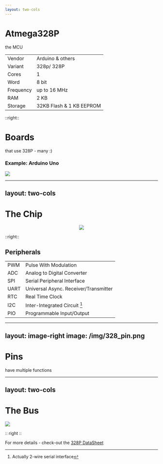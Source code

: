 ```yaml
---
layout: two-cols
---
```


# Atmega328P
the MCU

| | |
|-|-|
| Vendor | Arduino & others|
| Variant | 328p/ 328P |
| Cores | 1 |
| Word | 8 bit |
| Frequency | up to 16 MHz |
| RAM | 2 KB |
| Storage | 32KB Flash & 1 KB EEPROM |

::right::

# Boards
that use 328P - many :) 

### Example: Arduino Uno

<img src="/img/arduino_uno.png" class="w-100 rounded" />

---
layout: two-cols
---

# The Chip

<div align="center">
<img src="/img/328_core.png" class="h-100 rounded" />
</div align="center">


::right::

## Peripherals

|  |  |
|------|-------------|
| PWM | Pulse With Modulation |
| ADC | Analog to Digital Converter |
| SPI | Serial Peripheral Interface |
| UART | Universal Async. Receiver/Transmitter |
| RTC | Real Time Clock |
| I2C | Inter-Integrated Circuit [^1] |
| PIO | Programmable Input/Output |

[^1]: Actually 2-wire serial interface

---
layout: image-right
image: /img/328_pin.png
---

# Pins
have multiple functions

---
layout: two-cols
---

# The Bus

<img src="/img/328_bus.png" class="h-110 rounded">

:: right ::

For more details - check-out the 
[328P DataSheet](https://ww1.microchip.com/downloads/en/DeviceDoc/Atmel-7810-Automotive-Microcontrollers-ATmega328P_Datasheet.pdf)
